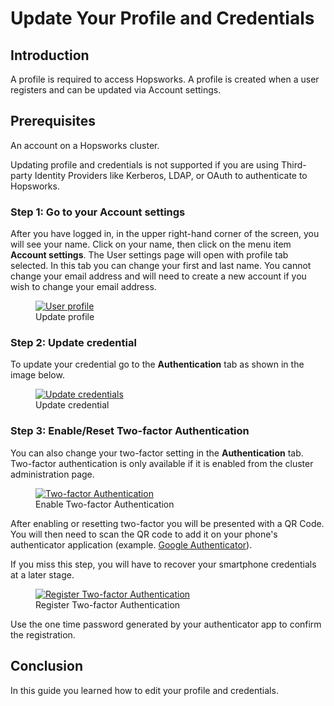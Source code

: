 # Update Your Profile and Credentials

## Introduction
A profile is required to access Hopsworks. A profile is created when a user registers and can be updated via Account settings.

## Prerequisites
An account on a Hopsworks cluster.

Updating profile and credentials is not supported if you are using Third-party Identity Providers like Kerberos, LDAP, or OAuth 
to authenticate to Hopsworks.

### Step 1: Go to your Account settings
After you have logged in, in the upper right-hand corner of the screen, you will see your name. Click on your name,
then click on the menu item **Account settings**. The User settings page will open with profile tab selected. In this tab
you can change your first and last name. You cannot change your email address and will need to create a new 
account if you wish to change your email address.

  <figure>
    <a  href="../../../assets/images/auth/profile.png">
      <img src="../../../assets/images/auth/profile.png" alt="User profile" />
    </a>
    <figcaption>Update profile</figcaption>
  </figure>

### Step 2: Update credential
To update your credential go to the **Authentication** tab as shown in the image below.
  <figure>
    <a  href="../../../assets/images/auth/updatePassword.png">
      <img src="../../../assets/images/auth/updatePassword.png" alt="Update credentials">
    </a>
    <figcaption>Update credential</figcaption>
  </figure>

### Step 3: Enable/Reset Two-factor Authentication
You can also change your two-factor setting in the **Authentication** tab. Two-factor authentication
is only available if it is enabled from the cluster administration page.

  <figure>
    <a  href="../../../assets/images/auth/2fa-enabled.png">
      <img src="../../../assets/images/auth/2fa-enabled.png" alt="Two-factor Authentication">
    </a>
    <figcaption>Enable Two-factor Authentication</figcaption>
  </figure>

After enabling or resetting two-factor you will be presented with a QR Code. You will then need to scan the QR code 
to add it on your phone's authenticator application 
(example. [Google Authenticator](https://play.google.com/store/apps/details?id=com.google.android.apps.authenticator2&hl=en&gl=US)). 

If you miss this step, you will have to recover your smartphone credentials at a later stage.

  <figure>
    <a  href="../../../assets/images/auth/enable2fa.png">
      <img src="../../../assets/images/auth/enable2fa.png" alt="Register Two-factor Authentication">
    </a>
    <figcaption>Register Two-factor Authentication</figcaption>
  </figure>

Use the one time password generated by your authenticator app to confirm the registration.

## Conclusion
In this guide you learned how to edit your profile and credentials.